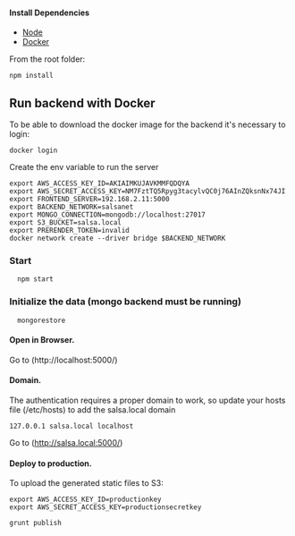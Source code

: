 #### Install Dependencies
* [Node](https://nodejs.org/en/download/)
* [Docker](https://www.docker.com/)

From the root folder:

```npm install```

## Run backend with Docker
To be able to download the docker image for the backend it's necessary to login:

```
docker login
```


Create the env variable to run the server
```
export AWS_ACCESS_KEY_ID=AKIAIMKUJAVKMMFQDQYA
export AWS_SECRET_ACCESS_KEY=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
export FRONTEND_SERVER=192.168.2.11:5000
export BACKEND_NETWORK=salsanet
export MONGO_CONNECTION=mongodb://localhost:27017
export S3_BUCKET=salsa.local
export PRERENDER_TOKEN=invalid
docker network create --driver bridge $BACKEND_NETWORK
```


### Start
```
  npm start
```

### Initialize the data (mongo backend must be running)
```
  mongorestore
```

#### Open in Browser.

Go to (http://localhost:5000/)


#### Domain.
The authentication requires a proper domain to work, so update your hosts file (/etc/hosts) to add the salsa.local domain

```
127.0.0.1 salsa.local localhost
```

Go to (http://salsa.local:5000/)


#### Deploy to production.

To upload the generated static files to S3:

```
export AWS_ACCESS_KEY_ID=productionkey
export AWS_SECRET_ACCESS_KEY=productionsecretkey
```

```
grunt publish
```
